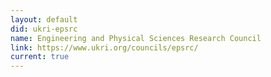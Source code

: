 ```yaml
---
layout: default
did: ukri-epsrc
name: Engineering and Physical Sciences Research Council 
link: https://www.ukri.org/councils/epsrc/
current: true
---
```

